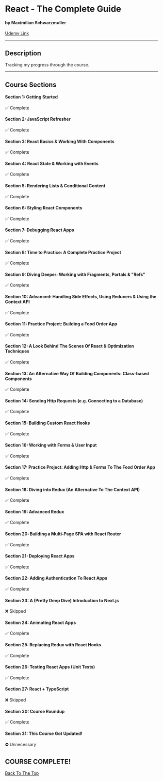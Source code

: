 # React - The Complete Guide

#### by Maximilian Schwarzmuller

[Udemy Link](https://www.udemy.com/course/react-the-complete-guide-incl-redux/)

---

## Description

Tracking my progress through the course.

---

## Course Sections

#### Section 1: Getting Started

✅ Complete

#### Section 2: JavaScript Refresher

✅ Complete

#### Section 3: React Basics & Working With Components

✅ Complete

#### Section 4: React State & Working with Events

✅ Complete

#### Section 5: Rendering Lists & Conditional Content

✅ Complete

#### Section 6: Styling React Components

✅ Complete

#### Section 7: Debugging React Apps

✅ Complete

#### Section 8: Time to Practice: A Complete Practice Project

✅ Complete

#### Section 9: Diving Deeper: Working with Fragments, Portals & "Refs"

✅ Complete

#### Section 10: Advanced: Handling Side Effects, Using Reducers & Using the Context API

✅ Complete

#### Section 11: Practice Project: Building a Food Order App

✅ Complete

#### Section 12: A Look Behind The Scenes Of React & Optimization Techniques

✅ Complete

#### Section 13: An Alternative Way Of Building Components: Class-based Components

✅ Complete

#### Section 14: Sending Http Requests (e.g. Connecting to a Database)

✅ Complete

#### Section 15: Building Custom React Hooks

✅ Complete

#### Section 16: Working with Forms & User Input

✅ Complete

#### Section 17: Practice Project: Adding Http & Forms To The Food Order App

✅ Complete

#### Section 18: Diving into Redux (An Alternative To The Context API)

✅ Complete

#### Section 19: Advanced Redux

✅ Complete

#### Section 20: Building a Multi-Page SPA with React Router

✅ Complete

#### Section 21: Deploying React Apps

✅ Complete

#### Section 22: Adding Authentication To React Apps

✅ Complete

#### Section 23: A (Pretty Deep Dive) Introduction to Next.js

❌ Skipped

#### Section 24: Animating React Apps

✅ Complete

#### Section 25: Replacing Redux with React Hooks

✅ Complete

#### Section 26: Testing React Apps (Unit Tests)

✅ Complete

#### Section 27: React + TypeScript

❌ Skipped

#### Section 30: Course Roundup

✅ Complete

#### Section 31: This Course Got Updated!

⛔ Unnecessary

## COURSE COMPLETE!

[Back To The Top](#react---the-complete-guide)
